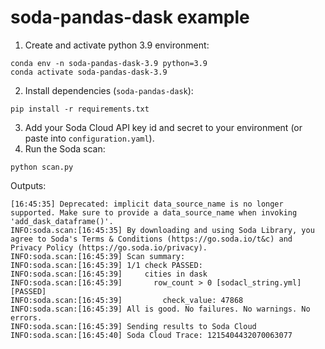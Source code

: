 # soda-pandas-dask example
1. Create and activate python 3.9 environment:
```shell
conda env -n soda-pandas-dask-3.9 python=3.9
conda activate soda-pandas-dask-3.9 
```
2. Install dependencies (`soda-pandas-dask`):
```shell
pip install -r requirements.txt
```
3. Add your Soda Cloud API key id and secret to your environment (or paste into `configuration.yaml`).
4. Run the Soda scan:
```shell
python scan.py
```
Outputs:
```shell
[16:45:35] Deprecated: implicit data_source_name is no longer supported. Make sure to provide a data_source_name when invoking 'add_dask_dataframe()'.
INFO:soda.scan:[16:45:35] By downloading and using Soda Library, you agree to Soda's Terms & Conditions (https://go.soda.io/t&c) and Privacy Policy (https://go.soda.io/privacy). 
INFO:soda.scan:[16:45:39] Scan summary:
INFO:soda.scan:[16:45:39] 1/1 check PASSED: 
INFO:soda.scan:[16:45:39]     cities in dask
INFO:soda.scan:[16:45:39]       row_count > 0 [sodacl_string.yml] [PASSED]
INFO:soda.scan:[16:45:39]         check_value: 47868
INFO:soda.scan:[16:45:39] All is good. No failures. No warnings. No errors.
INFO:soda.scan:[16:45:39] Sending results to Soda Cloud
INFO:soda.scan:[16:45:40] Soda Cloud Trace: 1215404432070063077
```